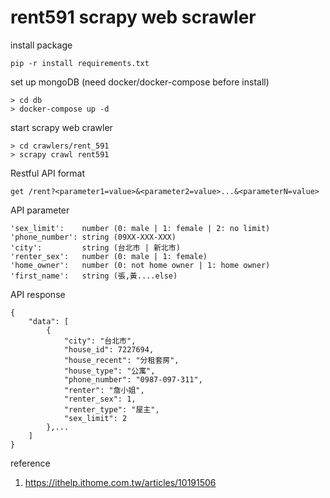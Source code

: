 # rent591 scrapy web scrawler

install package
```
pip -r install requirements.txt
```

set up mongoDB (need docker/docker-compose before install)
```
> cd db
> docker-compose up -d
```

start scrapy web crawler
```
> cd crawlers/rent_591
> scrapy crawl rent591
```

Restful API format
```
get /rent?<parameter1=value>&<parameter2=value>...&<parameterN=value>
```
API parameter
```
'sex_limit':    number (0: male | 1: female | 2: no limit)
'phone_number': string (09XX-XXX-XXX)
'city':         string (台北市 | 新北市)
'renter_sex':   number (0: male | 1: female)
'home_owner':   number (0: not home owner | 1: home owner)
'first_name':   string (張,黃....else)
```
API response
```
{
    "data": [
        {
            "city": "台北市",
            "house_id": 7227694,
            "house_recent": "分租套房",
            "house_type": "公寓",
            "phone_number": "0987-097-311",
            "renter": "詹小姐",
            "renter_sex": 1,
            "renter_type": "屋主",
            "sex_limit": 2
        },...
    ]
}
```

reference
1. https://ithelp.ithome.com.tw/articles/10191506
